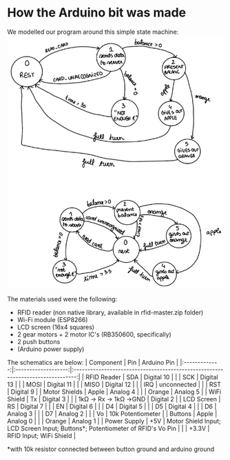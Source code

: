 # How the Arduino bit was made

We modelled our program around this simple state machine:
![FSM Machine Image](https://github.com/UniversalOverlord/FruVendMach/blob/main/Documentation/Arduino-FSM.png)

The materials used were the following:
- RFID reader (non native library, available in rfid-master.zip folder)
- Wi-Fi module (ESP8266)
- LCD screen (16x4 squares) 
- 2 gear motors + 2 motor IC's (RB350600, specifically)
- 2 push buttons
- (Arduino power supply)

The schematics are below:
|   Component   |         Pin         |                                   Arduino Pin                                   |
|:-------------:|:-------------------:|:-------------------------------------------------------------------------------:|
|  RFID Reader  |         SDA         |                                    Digital 10                                   |
|               |         SCK         |                                    Digital 13                                   |
|               |         MOSI        |                                    Digital 11                                   |
|               |         MISO        |                                    Digital 12                                   |
|               |         IRQ         |                                   unconnected                                   |
|               |         RST         |                                    Digital 9                                    |
| Motor Shields |        Apple        |                                     Analog 4                                    |
|               |        Orange       |                                     Analog 5                                    |
|  WiFi Shield  |          Tx         |                                    Digital 3                                    |
|               | 1kΩ → Rx → 1kΩ →GND |                                    Digital 2                                    |
|   LCD Screen  |          RS         |                                    Digital 7                                    |
|               |          EN         |                                    Digital 6                                    |
|               |          D4         |                                    Digital 5                                    |
|               |          D5         |                                    Digital 4                                    |
|               |          D6         |                                     Analog 3                                    |
|               |          D7         |                                     Analog 2                                    |
|               |          Vo         |                                10k Potentiometer                                |
|    Buttons    |        Apple        |                                     Analog 0                                    |
|               |        Orange       |                                     Analog 1                                    |
|  Power Supply |         +5V         | Motor Shield Input; LCD Screen Input; Buttons*; Potentiometer of RFID's Vo Pin  |
|               |        +3.3V        |                             RFID Input; WiFi Shield                             |


*with 10k resistor connected between button ground and arduino ground
